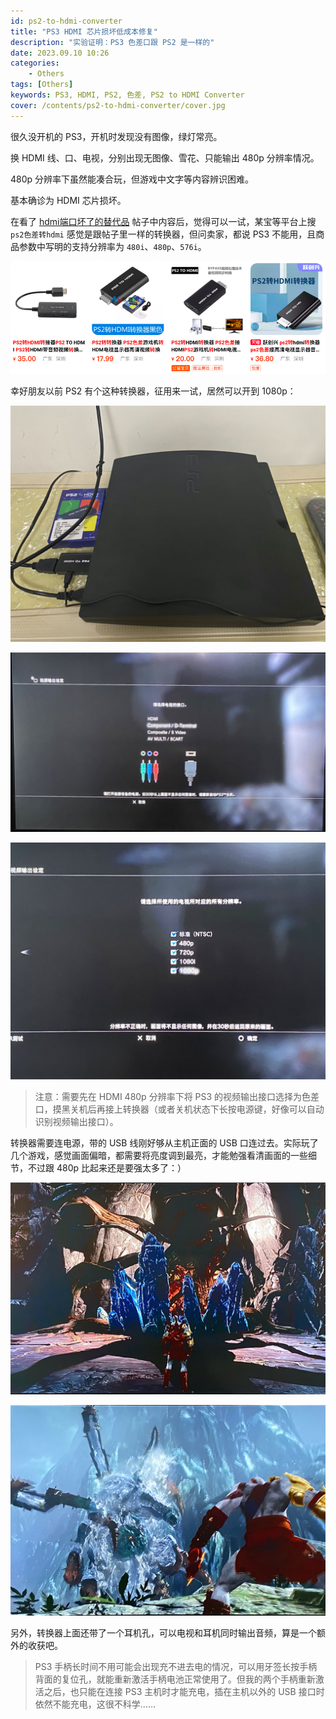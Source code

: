 ```yaml
---
id: ps2-to-hdmi-converter
title: "PS3 HDMI 芯片损坏低成本修复"
description: "实验证明：PS3 色差口跟 PS2 是一样的"
date: 2023.09.10 10:26
categories:
    - Others
tags: [Others]
keywords: PS3, HDMI, PS2, 色差, PS2 to HDMI Converter
cover: /contents/ps2-to-hdmi-converter/cover.jpg
---
```


很久没开机的 PS3，开机时发现没有图像，绿灯常亮。

换 HDMI 线、口、电视，分别出现无图像、雪花、只能输出 480p 分辨率情况。

480p 分辨率下虽然能凑合玩，但游戏中文字等内容辨识困难。

基本确诊为 HDMI 芯片损坏。

在看了 [hdmi端口坏了的替代品](https://tieba.baidu.com/p/6336275307) 帖子中内容后，觉得可以一试，某宝等平台上搜 `ps2色差转hdmi` 感觉是跟帖子里一样的转换器，但问卖家，都说 PS3 不能用，且商品参数中写明的支持分辨率为 `480i`、`480p`、`576i`。

![items](/contents/ps2-to-hdmi-converter/items.png)

幸好朋友以前 PS2 有个这种转换器，征用来一试，居然可以开到 1080p：

![converter](/contents/ps2-to-hdmi-converter/cover.jpg)

![色差口](/contents/ps2-to-hdmi-converter/ps2.png)

![1080p](/contents/ps2-to-hdmi-converter/1080p.jpg)

> 注意：需要先在 HDMI 480p 分辨率下将 PS3 的视频输出接口选择为色差口，摸黑关机后再接上转换器（或者关机状态下长按电源键，好像可以自动识别视频输出接口）。

转换器需要连电源，带的 USB 线刚好够从主机正面的 USB 口连过去。实际玩了几个游戏，感觉画面偏暗，都需要将亮度调到最亮，才能勉强看清画面的一些细节，不过跟 480p 比起来还是要强太多了：）

![gow3-1](/contents/ps2-to-hdmi-converter/gow1.png)

![gow3-2](/contents/ps2-to-hdmi-converter/gow2.png)

另外，转换器上面还带了一个耳机孔，可以电视和耳机同时输出音频，算是一个额外的收获吧。

> PS3 手柄长时间不用可能会出现充不进去电的情况，可以用牙签长按手柄背面的复位孔，就能重新激活手柄电池正常使用了。但我的两个手柄重新激活之后，也只能在连接 PS3 主机时才能充电，插在主机以外的 USB 接口时依然不能充电，这很不科学……
